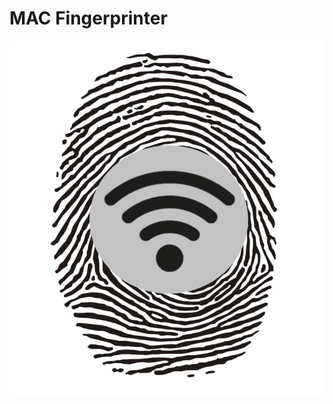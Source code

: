 # MAC Fingerprinter
![alt text](https://github.com/AndreasH96/MACFingerprinter/blob/master/assets/Logo.JPG)
